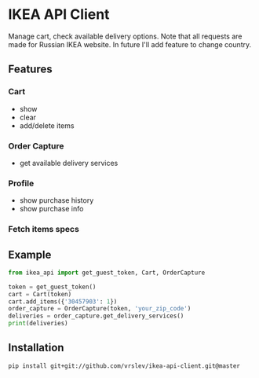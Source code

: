# IKEA API Client

Manage cart, check available delivery options.
Note that all requests are made for Russian IKEA website. In future I'll add feature to change country. 

## Features
### Cart
- show
- clear
- add/delete items

### Order Capture
- get available delivery services

### Profile
- show purchase history
- show purchase info

### Fetch items specs

## Example
```python
from ikea_api import get_guest_token, Cart, OrderCapture

token = get_guest_token()
cart = Cart(token)
cart.add_items({'30457903': 1})
order_capture = OrderCapture(token, 'your_zip_code')
deliveries = order_capture.get_delivery_services()
print(deliveries)
```

## Installation
```
pip install git+git://github.com/vrslev/ikea-api-client.git@master
```